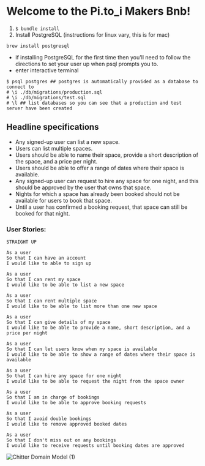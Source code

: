 # Welcome to the Pi.to_i Makers Bnb!

1. ``` $ bundle install ```
2. Install PostgreSQL (instructions for linux vary, this is for mac)
  ```
  brew install postgresql
  ```
 - if installing PostgreSQL for the first time then you'll need to follow the directions to set your user up when psql prompts you to.
 - enter interactive terminal
 ```
 $ psql postgres ## postgres is automatically provided as a database to connect to
 # \i ./db/migrations/production.sql
 # \i ./db/migrations/test.sql
 # \l ## list databases so you can see that a production and test server have been created
 ```



## Headline specifications

- Any signed-up user can list a new space.
- Users can list multiple spaces.
- Users should be able to name their space, provide a short description of the space, and a price per night.
- Users should be able to offer a range of dates where their space is available.
- Any signed-up user can request to hire any space for one night, and this should be approved by the user that owns that space.
- Nights for which a space has already been booked should not be available for users to book that space.
- Until a user has confirmed a booking request, that space can still be booked for that night.


### User Stories:

```
STRAIGHT UP

As a user
So that I can have an account
I would like to able to sign up

As a user
So that I can rent my space
I would like to be able to list a new space

As a user
So that I can rent multiple space
I would like to be able to list more than one new space

As a user
So that I can give details of my space
I would like to be able to provide a name, short description, and a price per night

As a user
So that I can let users know when my space is available
I would like to be able to show a range of dates where their space is available

As a user
So that I can hire any space for one night
I would like to be able to request the night from the space owner

As a user
So that I am in charge of bookings
I would like to be able to approve booking requests

As a user
So that I avoid double bookings
I would like to remove approved booked dates

As a user
So that I don't miss out on any bookings
I would like to receive requests until booking dates are approved

```

![Chitter Domain Model (1)](https://user-images.githubusercontent.com/74908625/112954819-ace6cb00-9136-11eb-8e11-3a545e7a9d5e.jpg)
